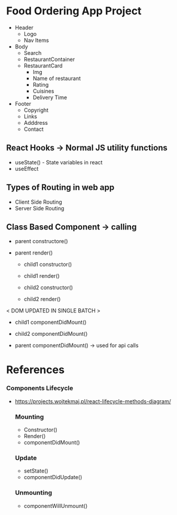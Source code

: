 # Food Ordering App Project

 - Header
    - Logo
    - Nav Items
 - Body
    - Search
    - RestaurantContainer
    - RestaurantCard
      - Img
      - Name of restaurant
      - Rating
      - Cuisines
      - Delivery Time
 - Footer
    - Copyright
    - Links
    - Adddress
    - Contact

## React Hooks -> Normal JS utility functions

- useState() - State variables in react
- useEffect

## Types of Routing in web app

- Client Side Routing
- Server Side Routing

## Class Based Component -> calling 
- parent constructore()
- parent render()

   - child1 constructor()
   - child1 render()

   - child2 constructor()
   - child2 render()

< DOM UPDATED IN SINGLE BATCH >
   - child1 componentDidMount()
   - child2 componentDidMount()

- parent componentDidMount() -> used for api calls

# References
### Components Lifecycle
- https://projects.wojtekmaj.pl/react-lifecycle-methods-diagram/
   ### Mounting
   - Constructor()
   - Render()
   - componentDidMount()
   ### Update
   - setState()
   - componentDidUpdate()
   ### Unmounting
   - componentWillUnmount()

